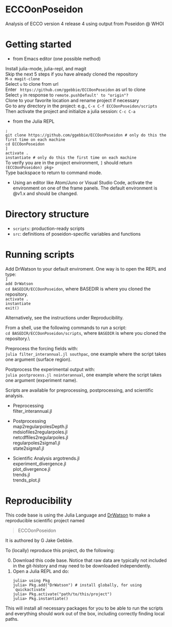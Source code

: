 # ECCOonPoseidon

Analysis of ECCO version 4 release 4 using output from Poseidon @ WHOI

# Getting started

* from Emacs editor (one possible method)

Install julia-mode, julia-repl, and magit \
Skip the next 5 steps if you have already cloned the repository \
`M-x magit-clone` \
Select `u` to clone from url\
Enter ` https://github.com/ggebbie/ECCOonPoseidon` as url to clone \
Select `y` in response to `remote.pushDefault' to "origin"?` \
Clone to your favorite location and rename project if necessary \
Go to any directory in the project: e.g., `C-x C-f ECCOonPoseidon/scripts`\
Then activate the project and initialize a julia session: `C-c C-a`

* from the Julia REPL

`;`\
`git clone https://github.com/ggebbie/ECCOonPoseidon # only do this the first time on each machine`\
`cd ECCOonPoseidon`\
`]`\
`activate .`\
`instantiate # only do this the first time on each machine`\
To verify you are in the project environment, `]` should return `(ECCOonPoseidon) pkg>`\
Type backspace to return to command mode.

* Using an editor like Atom/Juno or Visual Studio Code, activate the environment on one of the frame panels. The default environment is @v1.x and should be changed.


# Directory structure
- `scripts`: production-ready scripts
- `src`: definitions of poseidon-specific variables and functions

# Running scripts

Add DrWatson to your default enviroment.
One way is to open the REPL and type:\
`]` \
`add DrWatson`\
`cd BASEDIR/ECCOonPoseidon`, where BASEDIR is where you cloned the repository.\
`activate .`\
`instantiate`\
`exit()`

Alternatively, see the instructions under Reproducibility.

From a shell, use the following commands to run a script:\
`cd BASEDIR/ECCOonPoseidon/scripts`, where `BASEDIR` is where you cloned the repository.\


Preprocess the forcing fields with:\
`julia filter_interannual.jl southpac`, one example where the script takes one argument (surface region).

Postprocess the experimental output with:\
`julia postprocess.jl nointerannual`, one example where the script takes one argument (experiment name).

Scripts are available for preprocessing, postprocessing, and scientific analysis.

- Preprocessing \
filter_interannual.jl 

- Postprocessing\
map2regularpolesDepth.jl \
mdsiofiles2regularpoles.jl \
netcdffiles2regularpoles.jl \
regularpoles2sigma1.jl \
state2sigma1.jl 

- Scientific Analysis
argotrends.jl \
experiment_divergence.jl \
plot_divergence.jl \
trends.jl \
trends_plot.jl

# Reproducibility

This code base is using the Julia Language and [DrWatson](https://juliadynamics.github.io/DrWatson.jl/stable/)
to make a reproducible scientific project named
> ECCOonPoseidon

It is authored by G Jake Gebbie.

To (locally) reproduce this project, do the following:

0. Download this code base. Notice that raw data are typically not included in the
   git-history and may need to be downloaded independently.
1. Open a Julia REPL and do:
   ```
   julia> using Pkg
   julia> Pkg.add("DrWatson") # install globally, for using `quickactivate`
   julia> Pkg.activate("path/to/this/project")
   julia> Pkg.instantiate()
   ```

This will install all necessary packages for you to be able to run the scripts and
everything should work out of the box, including correctly finding local paths.
